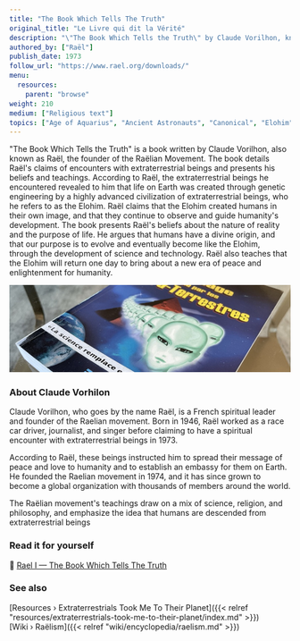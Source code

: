 ```yaml
---
title: "The Book Which Tells The Truth"
original_title: "Le Livre qui dit la Vérité"
description: "\"The Book Which Tells the Truth\" by Claude Vorilhon, known as Raël, is the foundational text of the Raëlian Movement. In this book, Raël recounts his encounters with extraterrestrial beings, referred to as the Elohim. He claims these beings revealed that life on Earth was created through their genetic engineering. Raël posits that humans are made in the Elohim's image and that they oversee and guide humanity's development. The book articulates Raël's views on the nature of reality and life's purpose, advocating the belief that humans have a divine origin and are destined to evolve and become like the Elohim through scientific and technological advancements. Raël also foresees a future where the Elohim return to usher in an era of peace and enlightenment."
authored_by: ["Raël"]
publish_date: 1973
follow_url: "https://www.rael.org/downloads/"
menu:
  resources:
    parent: "browse"
weight: 210
medium: ["Religious text"]
topics: ["Age of Aquarius", "Ancient Astronauts", "Canonical", "Elohim", "Intelligent Design", "Neo-Euhemerism", "Religion", "Syncretism"]
---
```


"The Book Which Tells the Truth" is a book written by Claude Vorilhon, also known as Raël, the founder of the Raëlian Movement. The book details Raël's claims of encounters with extraterrestrial beings and presents his beliefs and teachings. According to Raël, the extraterrestrial beings he encountered revealed to him that life on Earth was created through genetic engineering by a highly advanced civilization of extraterrestrial beings, who he refers to as the Elohim. Raël claims that the Elohim created humans in their own image, and that they continue to observe and guide humanity's development. The book presents Raël's beliefs about the nature of reality and the purpose of life. He argues that humans have a divine origin, and that our purpose is to evolve and eventually become like the Elohim, through the development of science and technology. Raël also teaches that the Elohim will return one day to bring about a new era of peace and enlightenment for humanity.

![Image](images/le-message-book.jpg "Extraterrestrials Took Me To Their Planet, 1976 — Raël")

### About Claude Vorhilon

Claude Vorilhon, who goes by the name Raël, is a French spiritual leader and founder of the Raelian movement. Born in 1946, Raël worked as a race car driver, journalist, and singer before claiming to have a spiritual encounter with extraterrestrial beings in 1973.

According to Raël, these beings instructed him to spread their message of peace and love to humanity and to establish an embassy for them on Earth. He founded the Raelian movement in 1974, and it has since grown to become a global organization with thousands of members around the world.

The Raëlian movement's teachings draw on a mix of science, religion, and philosophy, and emphasize the idea that humans are descended from extraterrestrial beings

### Read it for yourself

📖 [Rael I — The Book Which Tells The Truth](https://wheelofheaven.github.io/rael-one-the-book-which-tells-the-truth/)

### See also

[Resources › Extraterrestrials Took Me To Their Planet]({{< relref "resources/extraterrestrials-took-me-to-their-planet/index.md" >}})</br>
[Wiki › Raëlism]({{< relref "wiki/encyclopedia/raelism.md" >}})</br>